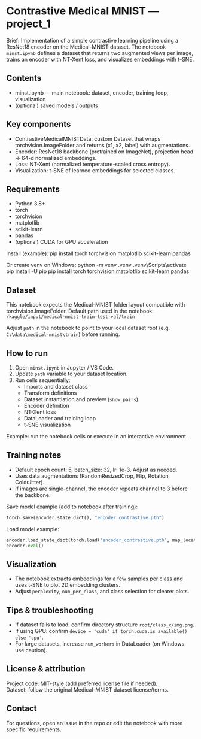 # Contrastive Medical MNIST — project_1

Brief: Implementation of a simple contrastive learning pipeline using a ResNet18 encoder on the Medical-MNIST dataset. The notebook `minst.ipynb` defines a dataset that returns two augmented views per image, trains an encoder with NT-Xent loss, and visualizes embeddings with t-SNE.

## Contents
- minst.ipynb — main notebook: dataset, encoder, training loop, visualization
- (optional) saved models / outputs

## Key components
- ContrastiveMedicalMNISTData: custom Dataset that wraps torchvision.ImageFolder and returns (x1, x2, label) with augmentations.
- Encoder: ResNet18 backbone (pretrained on ImageNet), projection head -> 64-d normalized embeddings.
- Loss: NT-Xent (normalized temperature-scaled cross entropy).
- Visualization: t-SNE of learned embeddings for selected classes.

## Requirements
- Python 3.8+
- torch
- torchvision
- matplotlib
- scikit-learn
- pandas
- (optional) CUDA for GPU acceleration

Install (example):
pip install torch torchvision matplotlib scikit-learn pandas

Or create venv on Windows:
python -m venv .venv
.venv\Scripts\activate
pip install -U pip
pip install torch torchvision matplotlib scikit-learn pandas

## Dataset
This notebook expects the Medical-MNIST folder layout compatible with torchvision.ImageFolder. Default path used in the notebook:
`/kaggle/input/medical-mnist-train-test-val/train`

Adjust `path` in the notebook to point to your local dataset root (e.g. `C:\data\medical-mnist\train`) before running.

## How to run
1. Open `minst.ipynb` in Jupyter / VS Code.
2. Update `path` variable to your dataset location.
3. Run cells sequentially:
   - Imports and dataset class
   - Transform definitions
   - Dataset instantiation and preview (`show_pairs`)
   - Encoder definition
   - NT-Xent loss
   - DataLoader and training loop
   - t-SNE visualization

Example: run the notebook cells or execute in an interactive environment.

## Training notes
- Default epoch count: 5, batch_size: 32, lr: 1e-3. Adjust as needed.
- Uses data augmentations (RandomResizedCrop, Flip, Rotation, ColorJitter).
- If images are single-channel, the encoder repeats channel to 3 before the backbone.

Save model example (add to notebook after training):
```python
torch.save(encoder.state_dict(), "encoder_contrastive.pth")
```

Load model example:
```python
encoder.load_state_dict(torch.load("encoder_contrastive.pth", map_location=device))
encoder.eval()
```

## Visualization
- The notebook extracts embeddings for a few samples per class and uses t-SNE to plot 2D embedding clusters.
- Adjust `perplexity`, `num_per_class`, and class selection for clearer plots.

## Tips & troubleshooting
- If dataset fails to load: confirm directory structure `root/class_x/img.png`.
- If using GPU: confirm `device = 'cuda' if torch.cuda.is_available() else 'cpu'`.
- For large datasets, increase `num_workers` in DataLoader (on Windows use caution).

## License & attribution
Project code: MIT-style (add preferred license file if needed).  
Dataset: follow the original Medical-MNIST dataset license/terms.

## Contact
For questions, open an issue in the repo or edit the notebook with more specific requirements.